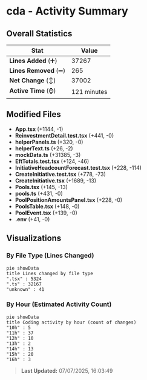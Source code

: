 # cda - Activity Summary 

## Overall Statistics

| Stat                   | Value                                                             |
| ---------------------- | ----------------------------------------------------------------- |
| **Lines Added** (➕)   | 37267                                          |
| **Lines Removed** (➖) | 265                                        |
| **Net Change** (↕)    | 37002                |
| **Active Time** (⌚)   | 121 minutes |


## Modified Files
- **App.tsx** (+1144, -1)
- **ReinvestmentDetail.test.tsx** (+441, -0)
- **helperPanels.ts** (+320, -0)
- **helperText.ts** (+26, -2)
- **mockData.ts** (+31385, -3)
- **EftTotals.test.tsx** (+124, -46)
- **InitiativeHeadcountForecast.test.tsx** (+228, -114)
- **CreateInitiative.test.tsx** (+778, -73)
- **CreateInitiative.tsx** (+1689, -13)
- **Pools.tsx** (+145, -13)
- **pools.ts** (+431, -0)
- **PoolPositionAmountsPanel.tsx** (+228, -0)
- **PoolsTable.tsx** (+148, -0)
- **PoolEvent.tsx** (+139, -0)
- **.env** (+41, -0)

## Visualizations

### By File Type (Lines Changed)

```mermaid
pie showData
title Lines changed by file type
".tsx" : 5324
".ts" : 32167
"unknown" : 41
```

### By Hour (Estimated Activity Count)

```mermaid
pie showData
title Coding activity by hour (count of changes)
"10h" : 5
"11h" : 37
"12h" : 10
"13h" : 2
"14h" : 13
"15h" : 20
"16h" : 3
```


> **Last Updated:** 07/07/2025, 16:03:49